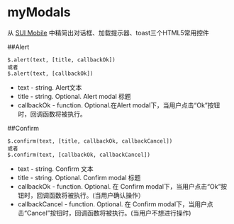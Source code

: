 # myModals
从 [SUI Mobile](http://m.sui.taobao.org/) 中精简出对话框、加载提示器、toast三个HTML5常用控件

##Alert
```
$.alert(text, [title, callbackOk]) 
或者
$.alert(text, [callbackOk])
```
- text - string. Alert文本
- title - string. Optional. Alert modal 标题
- callbackOk - function. Optional.在Alert modal下，当用户点击“Ok”按钮时，回调函数将被执行。

##Confirm
```
$.confirm(text, [title, callbackOk, callbackCancel])
或者 
$.confirm(text, [callbackOk, callbackCancel])
```
- text - string. Confirm 文本
- title - string. Optional. Confirm modal 标题
- callbackOk - function. Optional. 在 Confirm modal下，当用户点击“Ok”按钮时，回调函数将被执行。(当用户确认操作）
- callbackCancel - function. Optional. 在 Confirm modal下，当用户点击“Cancel”按钮时，回调函数将被执行。(当用户不想进行操作)
